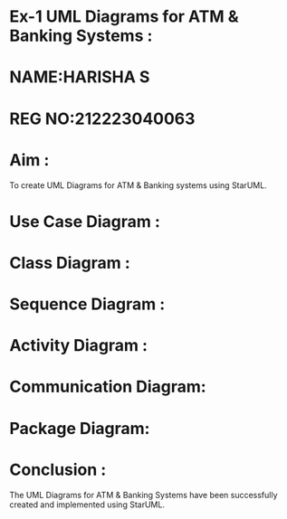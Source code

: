 # Ex-1 UML Diagrams for ATM & Banking Systems :

# NAME:HARISHA S
# REG NO:212223040063
# Aim :
To create UML Diagrams for ATM & Banking systems using StarUML.

# Use Case Diagram :

# Class Diagram :

# Sequence Diagram :

# Activity Diagram :

# Communication Diagram:

# Package Diagram:

# Conclusion :
The UML Diagrams for ATM & Banking Systems have been successfully created and implemented using StarUML.

